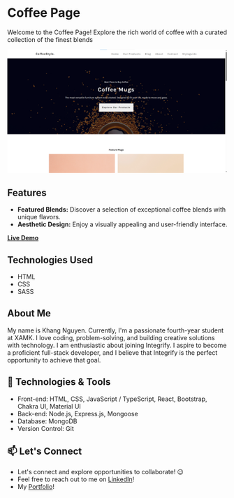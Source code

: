 # Coffee Page

Welcome to the Coffee Page! Explore the rich world of coffee with a curated collection of the finest blends

![Coffee Page Screenshot](src/assets/demo-coffee.png)

## Features

- **Featured Blends:** Discover a selection of exceptional coffee blends with unique flavors.
- **Aesthetic Design:** Enjoy a visually appealing and user-friendly interface.

**[Live Demo](https://simple-coffee-page.netlify.app/)**

## Technologies Used

- HTML
- CSS
- SASS

## About Me

My name is Khang Nguyen. Currently, I'm a passionate fourth-year student at XAMK. I love coding, problem-solving, and building creative solutions with technology. I am enthusiastic about joining Integrify. I aspire to become a proficient full-stack developer, and I believe that Integrify is the perfect opportunity to achieve that goal.

## 🔧 Technologies & Tools

- Front-end: HTML, CSS, JavaScript / TypeScript, React, Bootstrap, Chakra UI, Material UI
- Back-end: Node.js, Express.js, Mongoose
- Database: MongoDB
- Version Control: Git

## 📫 Let's Connect

- Let's connect and explore opportunities to collaborate! 😉
- Feel free to reach out to me on [LinkedIn](https://www.linkedin.com/in/khang-nguyen3902)!
- My [Portfolio](https://kudoo39.github.io/react-portfolio)!
